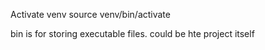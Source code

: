 Activate venv 
source venv/bin/activate

bin is for storing executable files. could be hte project itself 
